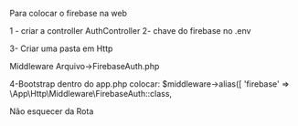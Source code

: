 Para colocar o firebase na web

1 - criar a controller
AuthController
2- chave do firebase no .env

3- Criar uma pasta em Http 

Middleware
Arquivo->FirebaseAuth.php

4-Bootstrap
dentro do app.php colocar:
        $middleware->alias([
    'firebase' => \App\Http\Middleware\FirebaseAuth::class,

Não esquecer da Rota
